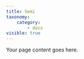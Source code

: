 ```yaml
---
title: Semi
taxonomy:
    category:
        - docs
visible: true
---
```


Your page content goes here.